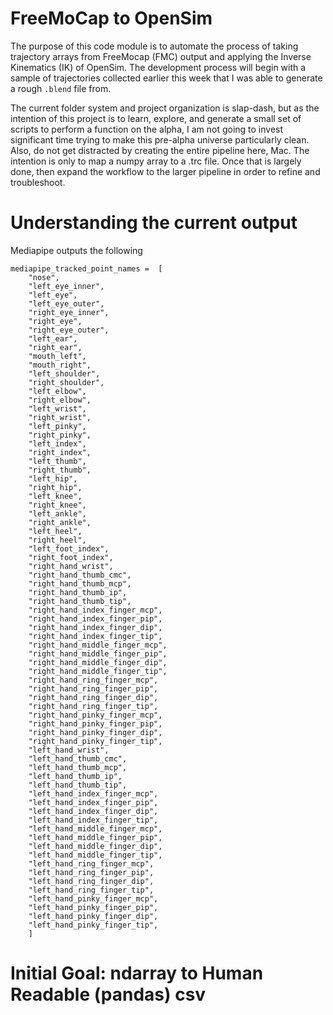 # FreeMoCap to OpenSim

The purpose of this code module is to automate the process of taking trajectory arrays from FreeMocap (FMC) output and applying the Inverse Kinematics (IK) of OpenSim. The development process will begin with a sample of trajectories collected earlier this week that I was able to generate a rough `.blend` file from.

The current folder system and project organization is slap-dash, but as the intention of this project is to learn, explore, and generate a small set of scripts to perform a function on the alpha, I am not going to invest significant time trying to make this pre-alpha universe particularly clean. Also, do not get distracted by creating the entire pipeline here, Mac. The intention is only to map a numpy array to a .trc file. Once that is largely done, then expand the workflow to the larger pipeline in order to refine and troubleshoot.


# Understanding the current output

Mediapipe outputs the following 

```
mediapipe_tracked_point_names =  [
    "nose",
    "left_eye_inner",
    "left_eye",
    "left_eye_outer",
    "right_eye_inner",
    "right_eye",
    "right_eye_outer",
    "left_ear",
    "right_ear",
    "mouth_left",
    "mouth_right",
    "left_shoulder",
    "right_shoulder",
    "left_elbow",
    "right_elbow",
    "left_wrist",
    "right_wrist",
    "left_pinky",
    "right_pinky",
    "left_index",
    "right_index",
    "left_thumb",
    "right_thumb",
    "left_hip",
    "right_hip",
    "left_knee",
    "right_knee",
    "left_ankle",
    "right_ankle",
    "left_heel",
    "right_heel",
    "left_foot_index",
    "right_foot_index",
    "right_hand_wrist",
    "right_hand_thumb_cmc",
    "right_hand_thumb_mcp",
    "right_hand_thumb_ip",
    "right_hand_thumb_tip",
    "right_hand_index_finger_mcp",
    "right_hand_index_finger_pip",
    "right_hand_index_finger_dip",
    "right_hand_index_finger_tip",
    "right_hand_middle_finger_mcp",
    "right_hand_middle_finger_pip",
    "right_hand_middle_finger_dip",
    "right_hand_middle_finger_tip",
    "right_hand_ring_finger_mcp",
    "right_hand_ring_finger_pip",
    "right_hand_ring_finger_dip",
    "right_hand_ring_finger_tip",
    "right_hand_pinky_finger_mcp",
    "right_hand_pinky_finger_pip",
    "right_hand_pinky_finger_dip",
    "right_hand_pinky_finger_tip",
    "left_hand_wrist",
    "left_hand_thumb_cmc",
    "left_hand_thumb_mcp",
    "left_hand_thumb_ip",
    "left_hand_thumb_tip",
    "left_hand_index_finger_mcp",
    "left_hand_index_finger_pip",
    "left_hand_index_finger_dip",
    "left_hand_index_finger_tip",
    "left_hand_middle_finger_mcp",
    "left_hand_middle_finger_pip",
    "left_hand_middle_finger_dip",
    "left_hand_middle_finger_tip",
    "left_hand_ring_finger_mcp",
    "left_hand_ring_finger_pip",
    "left_hand_ring_finger_dip",
    "left_hand_ring_finger_tip",
    "left_hand_pinky_finger_mcp",
    "left_hand_pinky_finger_pip",
    "left_hand_pinky_finger_dip",
    "left_hand_pinky_finger_tip",
    ]
```

# Initial Goal: ndarray to Human Readable (pandas) csv